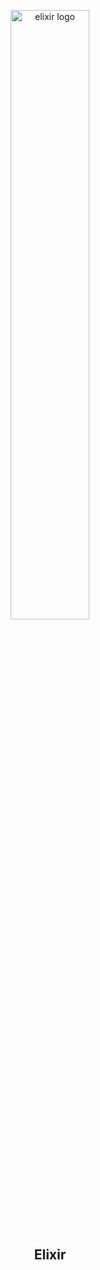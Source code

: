 <p align = "center">
  <img src="https://github.com/miguelsrrobo/Elixir/blob/main/logo/%C3%ADndice.jpeg" alt="elixir logo" width="50%" />
</p>

<h2 align="center">Elixir</h2>

